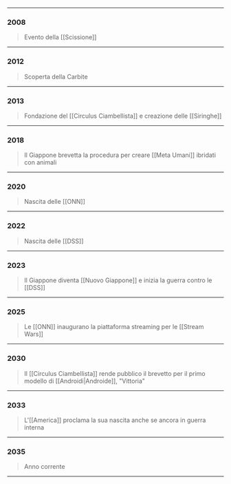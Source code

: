 
---
### 2008
>Evento della [[Scissione]]


---
### 2012
> Scoperta della Carbite


---
### 2013
> Fondazione del [[Circulus Ciambellista]] e creazione delle [[Siringhe]]


---
### 2018
> Il Giappone brevetta la procedura per creare [[Meta Umani]] ibridati con animali


---
### 2020
> Nascita delle [[ONN]]


---
### 2022
> Nascita delle [[DSS]]


---
### 2023
> Il Giappone diventa [[Nuovo Giappone]] e inizia la guerra contro le [[DSS]]


---
### 2025
> Le [[ONN]] inaugurano la piattaforma streaming per le [[Stream Wars]] 


---
### 2030
> Il [[Circulus Ciambellista]] rende pubblico il brevetto per il primo modello di [[Androidi|Androide]], "Vittoria"


---
### 2033
> L'[[America]] proclama la sua nascita anche se ancora in guerra interna


---
### 2035
> Anno corrente


---